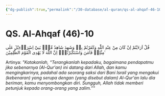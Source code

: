 ```yaml
---
{"dg-publish":true,"permalink":"/30-database/al-quran/qs-al-ahqaf-46-10/"}
---
```



# QS. Al-Ahqaf (46)-10
قُلْ اَرَءَيْتُمْ اِنْ كَانَ مِنْ عِنْدِ اللّٰهِ وَكَفَرْتُمْ بِهٖ وَشَهِدَ شَاهِدٌ مِّنْۢ بَنِيْٓ اِسْرَاۤءِيْلَ عَلٰى مِثْلِهٖ فَاٰمَنَ وَاسْتَكْبَرْتُمْۗ اِنَّ اللّٰهَ لَا يَهْدِى الْقَوْمَ الظّٰلِمِيْنَ ࣖ 

Artinya: *"Katakanlah, “Terangkanlah kepadaku, bagaimana pendapatmu jika sebenarnya (Al-Qur'an) ini datang dari Allah, dan kamu mengingkarinya, padahal ada seorang saksi dari Bani Israil yang mengakui (kebenaran) yang serupa dengan (yang disebut dalam) Al-Qur'an lalu dia beriman, kamu menyombongkan diri. Sungguh, Allah tidak memberi petunjuk kepada orang-orang yang zalim.”"*
